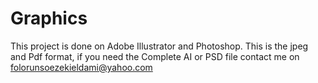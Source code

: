 # Graphics
This project is done on Adobe Illustrator and Photoshop.
This is the jpeg and Pdf format, if you need the Complete AI or PSD file 
contact me on folorunsoezekieldami@yahoo.com
